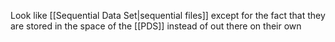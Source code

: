 Look like [[Sequential Data Set|sequential files]] except for the fact that they are stored in the space of the [[PDS]] instead of out there on their own